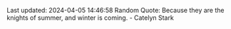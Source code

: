 Last updated: 2024-04-05 14:46:58
Random Quote: Because they are the knights of summer, and winter is coming.  -  Catelyn Stark
